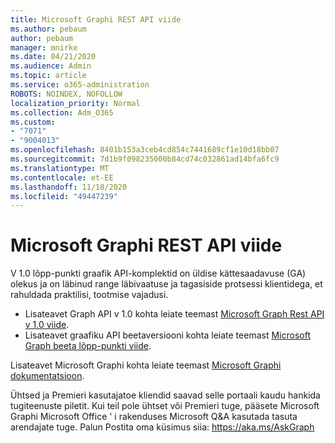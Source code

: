 ```yaml
---
title: Microsoft Graphi REST API viide
ms.author: pebaum
author: pebaum
manager: mnirke
ms.date: 04/21/2020
ms.audience: Admin
ms.topic: article
ms.service: o365-administration
ROBOTS: NOINDEX, NOFOLLOW
localization_priority: Normal
ms.collection: Adm_O365
ms.custom:
- "7071"
- "9004013"
ms.openlocfilehash: 8401b153a3ceb4cd854c7441689cf1e10d18bb07
ms.sourcegitcommit: 7d1b9f098235000b84cd74c032861ad14bfa6fc9
ms.translationtype: MT
ms.contentlocale: et-EE
ms.lasthandoff: 11/18/2020
ms.locfileid: "49447239"
---
```

# <a name="microsoft-graph-rest-api-reference"></a>Microsoft Graphi REST API viide

V 1.0 lõpp-punkti graafik API-komplektid on üldise kättesaadavuse (GA) olekus ja on läbinud range läbivaatuse ja tagasiside protsessi klientidega, et rahuldada praktilisi, tootmise vajadusi.

- Lisateavet Graph API v 1.0 kohta leiate teemast [Microsoft Graph Rest API v 1.0 viide](https://docs.microsoft.com/graph/api/overview?toc=.%2Fref%2Ftoc.json&view=graph-rest-1.0&preserve-view=true). 
- Lisateavet graafiku API beetaversiooni kohta leiate teemast [Microsoft Graph beeta lõpp-punkti viide](https://docs.microsoft.com/graph/api/overview?toc=.%2Fref%2Ftoc.json&view=graph-rest-beta&preserve-view=true).

Lisateavet Microsoft Graphi kohta leiate teemast [Microsoft Graphi dokumentatsioon](https://docs.microsoft.com/graph/).

Ühtsed ja Premieri kasutajatoe kliendid saavad selle portaali kaudu hankida tugiteenuste piletit. Kui teil pole ühtset või Premieri tuge, pääsete Microsoft Graphi Microsoft Office ' i rakenduses Microsoft Q&A kasutada tasuta arendajate tuge. Palun Postita oma küsimus siia: https://aka.ms/AskGraph
